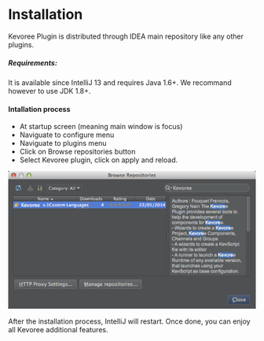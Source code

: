 # Installation

Kevoree Plugin is distributed through IDEA main repository like any other plugins.

##### Requirements:

It is available since IntelliJ 13 and requires Java 1.6+. We recommand however to use JDK 1.8+.

#### Intallation process

* At startup screen (meaning main window is focus)
* Naviguate to configure menu
* Naviguate to plugins menu
* Click on Browse repositories button
* Select Kevoree plugin, click on apply and reload.

![AIntall](install.png)

After the installation process, IntelliJ will restart. Once done, you can enjoy all Kevoree additional features.
